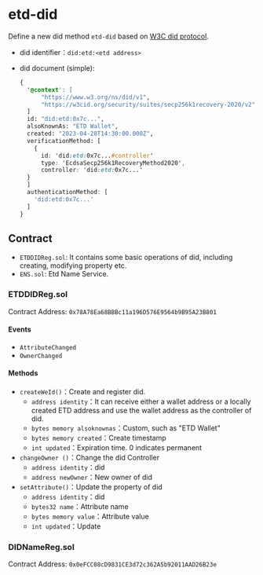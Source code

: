 # etd-did
Define a new did method `etd-did` based on [W3C did protocol](https://www.w3.org/TR/did-core/).

* did identifier：`did:etd:<etd address>`

* did document (simple):

  ```css
  {
    '@context': [
        "https://www.w3.org/ns/did/v1",
        "https://w3cid.org/security/suites/secp256k1recovery-2020/v2"
    ]
    id: "did:etd:0x7c...",
    alsoKnownAs: "ETD Wallet",
    created: "2023-04-28T14:30:00.000Z",
    verificationMethod: [
      {
        id: 'did:etd:0x7c...#controller'
        type: 'EcdsaSecp256k1RecoveryMethod2020',
        controller: 'did:etd:0x7c...'
  	}  
    ]
    authenticationMethod: [
      'did:etd:0x7c...'
    ]
  }
  ```

## Contract
* `ETDDIDReg.sol`: It contains some basic operations of did, including creating, modifying property etc.
* `ENS.sol`: Etd Name Service.

### ETDDIDReg.sol

Contract Address: `0x78A78Ea68BBBc11a196D576E9564b9B95A23B801`

#### Events
  * `AttributeChanged`
  * `OwnerChanged`
#### Methods
  * `createWeId()`：Create and register did.
      * `address identity`：It can receive either a wallet address or a locally created ETD address and use the wallet address as the controller of did.
      * `bytes memory alsoknownas`：Custom, such as "ETD Wallet"
      * `bytes memory created`：Create timestamp
      * `int updated`：Expiration time. 0 indicates permanent
  * `changeOwner ()`：Change the did Controller
    * `address identity`：did
    * `address newOwner`：New owner of did
  * `setAttribute()`：Update the property of did
    * `address identity`：did
    * `bytes32 name`：Attribute name
    * `bytes memory value`：Attribute value
    * `int updated`：Update

### DIDNameReg.sol

Contract Address: `0x0eFCC08cD9831CE3d72c362A5b92011AAD26B23e`

